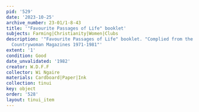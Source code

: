 ```yaml
---
pid: '529'
date: '2023-10-25'
archive_number: 23-01/1-8-43
title: '"Favourite Passages of Life" booklet'
subjects: Farming|Christianity|Women|Clubs
description: '"Favourite Passages of Life" booklet. "Complied from the W.D.F.F. N.Z.
  Countrywoman Magazines 1971-1981"'
extent: '1'
condition: Good
date_unvalidated: '1982'
creator: W.D.F.F
collector: Wi Ngaire
materials: Cardboard|Paper|Ink
collection: tinui
key: object
order: '528'
layout: tinui_item
---
```


